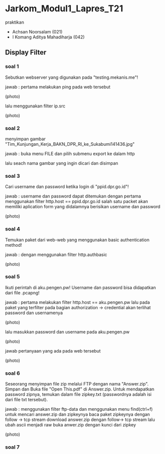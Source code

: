 # Jarkom_Modul1_Lapres_T21

praktikan
- Achsan Noorsalam (021)
- I Komang Aditya Mahadiharja (042)


## Display Filter

### soal 1 

Sebutkan webserver yang digunakan pada "testing.mekanis.me"!

jawab :
 pertama melakukan ping pada web tersebut 
 
 (photo)
 
 lalu menggunakan filter ip.src 
 
 (photo)
 
 ### soal 2 
 
 menyimpan gambar "Tim_Kunjungan_Kerja_BAKN_DPR_RI_ke_Sukabumi141436.jpg"
 
 jawab :
 buka menu FILE dan pilih submenu export ke dalam http
 
 lalu seach nama gambar yang ingin dicari dan disimpan
 
 ### soal 3 
 
 Cari username dan password ketika login di "ppid.dpr.go.id"!
 
 jawab :
 username dan password dapat ditemukan dengan pertama menggunakan filter http.host == ppid.dpr.go.id
 salah satu packet akan memiliki aplication form yang didalamnya berisikan username dan password
 
 (photo)
 
 
 ### soal 4 
 
 Temukan paket dari web-web yang menggunakan basic authentication method!

jawab :
dengan menggunakan filter http.authbasic

(photo)


### soal 5

Ikuti perintah di aku.pengen.pw! Username dan password bisa didapatkan dari file .pcapng!

jawab : 
pertama melakukan filter http.host == aku.pengen.pw
lalu pada paket yang terfilter pada bagian authorization -> credential akan terlihat password dan usernamenya 

(photo)

lalu masukkan password dan username pada aku.pengen.pw

(photo)

jawab pertanyaan yang ada pada web tersebut 

(photo)

### soal 6

Seseorang menyimpan file zip melalui FTP dengan nama "Answer.zip". Simpan dan Buka file "Open This.pdf" di Answer.zip. Untuk mendapatkan password zipnya, temukan dalam file zipkey.txt (passwordnya adalah isi dari file txt tersebut).

jawab : 
menggunakan filter ftp-data dan menggunakan menu find(ctrl+f) untuk mencari answer.zip dan zipkeynya 
baca paket zipkeynya dengan follow -> tcp stream
download answer.zip dengan follow-> tcp stream lalu ubah ascii menjadi raw
buka anwer.zip dengan kunci dari zipkey

(photo)

### soal 7




 

 
